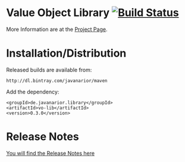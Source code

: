 # Value Object Library [![Build Status](https://travis-ci.org/javanarior/vo-lib.svg?branch=master)](https://travis-ci.org/javanarior/vo-lib)

More Information are at the [Project Page](http://javanarior.github.io/vo-lib).

# Installation/Distribution

Released builds are available from:

    http://dl.bintray.com/javanarior/maven

Add the dependency:

    <groupId>de.javanarior.library</groupId>
    <artifactId>vo-lib</artifactId>
    <version>0.3.0</version>

# Release Notes

[You will find the Release Notes here](http://javanarior.github.io/vo-lib/changes-report.html)

